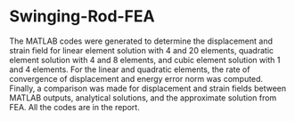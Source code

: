 # Swinging-Rod-FEA
The MATLAB codes were generated to determine the displacement and strain field for linear element solution with 4 and 20 elements, 
quadratic element solution with 4 and 8 elements, and cubic element solution with 1 and 4 elements. For the linear and quadratic
elements, the rate of convergence of displacement and energy error norm was computed. Finally, a comparison was made for displacement
and strain fields between MATLAB outputs, analytical solutions, and the approximate solution from FEA.
All the codes are in the report.
